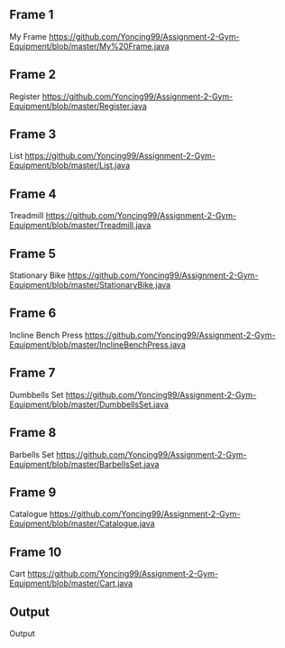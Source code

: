 ## Frame 1
My Frame
https://github.com/Yoncing99/Assignment-2-Gym-Equipment/blob/master/My%20Frame.java

## Frame 2
Register
https://github.com/Yoncing99/Assignment-2-Gym-Equipment/blob/master/Register.java

## Frame 3
List
https://github.com/Yoncing99/Assignment-2-Gym-Equipment/blob/master/List.java

## Frame 4
Treadmill
https://github.com/Yoncing99/Assignment-2-Gym-Equipment/blob/master/Treadmill.java

## Frame 5
Stationary Bike
https://github.com/Yoncing99/Assignment-2-Gym-Equipment/blob/master/StationaryBike.java

## Frame 6
Incline Bench Press
https://github.com/Yoncing99/Assignment-2-Gym-Equipment/blob/master/InclineBenchPress.java

## Frame 7
Dumbbells Set
https://github.com/Yoncing99/Assignment-2-Gym-Equipment/blob/master/DumbbellsSet.java

## Frame 8
Barbells Set
https://github.com/Yoncing99/Assignment-2-Gym-Equipment/blob/master/BarbellsSet.java

## Frame 9
Catalogue
https://github.com/Yoncing99/Assignment-2-Gym-Equipment/blob/master/Catalogue.java

## Frame 10
Cart
https://github.com/Yoncing99/Assignment-2-Gym-Equipment/blob/master/Cart.java

## Output
Output

